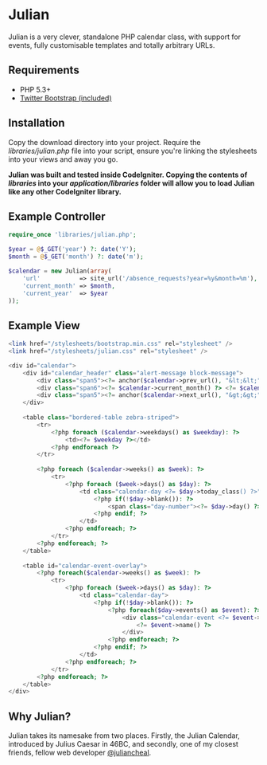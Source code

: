 # Julian

Julian is a very clever, standalone PHP calendar class, with support for events, fully customisable templates and totally arbitrary URLs.

## Requirements

* PHP 5.3+
* [Twitter Bootstrap (included)](http://twitter.github.com/bootstrap)

## Installation

Copy the download directory into your project. Require the *libraries/julian.php* file into your script, ensure you're linking the stylesheets into your views and away you go.

**Julian was built and tested inside CodeIgniter. Copying the contents of *libraries* into your *application/libraries* folder will allow you to load Julian like any other CodeIgniter library.**

## Example Controller

```php
require_once 'libraries/julian.php';

$year = @$_GET('year') ?: date('Y');
$month = @$_GET('month') ?: date('m');

$calendar = new Julian(array(
    'url'           => site_url('/absence_requests?year=%y&month=%m'),
    'current_month' => $month,
    'current_year'  => $year
));
```

## Example View

```php
<link href="/stylesheets/bootstrap.min.css" rel="stylesheet" />
<link href="/stylesheets/julian.css" rel="stylesheet" />

<div id="calendar">
    <div id="calendar_header" class="alert-message block-message">
        <div class="span5"><?= anchor($calendar->prev_url(), "&lt;&lt;") ?></a></div>
        <div class="span6"><?= $calendar->current_month() ?> <?= $calendar->current_year() ?></div>
        <div class="span5"><?= anchor($calendar->next_url(), "&gt;&gt;") ?></a></div>
    </div>
    
    <table class="bordered-table zebra-striped">
        <tr>
            <?php foreach ($calendar->weekdays() as $weekday): ?>
                <td><?= $weekday ?></td>
            <?php endforeach ?>
        </tr>
        
        <?php foreach ($calendar->weeks() as $week): ?>
            <tr>
                <?php foreach ($week->days() as $day): ?>
                    <td class="calendar-day <?= $day->today_class() ?>">
                        <?php if(!$day->blank()): ?>
                            <span class="day-number"><?= $day->day() ?></span>
                        <?php endif; ?>
                    </td>
                <?php endforeach; ?>
            </tr>
        <?php endforeach; ?>
    </table>
    
    <table id="calendar-event-overlay">
        <?php foreach($calendar->weeks() as $week): ?>
            <tr>
                <?php foreach ($week->days() as $day): ?>
                    <td class="calendar-day">
                        <?php if(!$day->blank()): ?>
                            <?php foreach($day->events() as $event): ?>
                                <div class="calendar-event <?= $event->class_name() ?>">
                                    <?= $event->name() ?>
                                </div>
                            <?php endforeach; ?>
                        <?php endif; ?>
                    </td>
                <?php endforeach; ?>
            </tr>
        <?php endforeach; ?>
    </table>
</div>
```

## Why Julian?

Julian takes its namesake from two places. Firstly, the Julian Calendar, introduced by Julius Caesar in 46BC, and secondly, one of my closest friends, fellow web developer [@juliancheal](http://twitter.com/juliancheal).